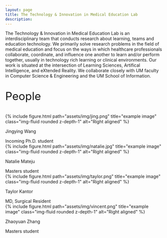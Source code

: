 ```yaml
---
layout: page
title: The Technology & Innovation in Medical Education Lab
description:
---
```


<div class="special-class" markdown="1">
The Technology & Innovation in Medical Education Lab is an interdisciplinary team that conducts research about learning, teams and education technology. We primarily solve research problems in the field of medical education and focus on the ways in which healthcare professionals collaborate, coordinate, and influence one another to learn and/or perform together, usually in technology rich learning or clinical environments. Our work is situated at the intersection of Learning Sciences, Artifical Intelligence, and eXtended Reality. We collaborate closely with UM faculty in Computer Science & Engineering and the UM School of Information.
</div>




<div class="special-class" markdown="2">
<p style="font-size:35px;">People</p>
</div>



<div class="container">
  <div class="row align-items-start">
    <div class="col-5 col-sm-4">
        {% include figure.html path="assets/img/jing.png" title="example image" class="img-fluid rounded z-depth-1" alt="Right aligned" %}
    </div>
<div class="caption">
    <p class="font-weight-bold">Jingying Wang</p> 
    Incoming Ph.D. student 
</div>
    <div class="col-5 col-sm-4">
        {% include figure.html path="assets/img/natalie.jpg" title="example image" class="img-fluid rounded z-depth-1" alt="Right aligned" %}
    </div>
<div class="caption">
    <p class="font-weight-bold">Natalie Mateju</p> 
    Masters student
</div>
    <div class="col-5 col-sm-4">
        {% include figure.html path="assets/img/taylor.png" title="example image" class="img-fluid rounded z-depth-1" alt="Right aligned" %}
    </div>
<div class="caption">
  <p class="font-weight-bold">Taylor Kantor</p> 
    MD, Surgical Resident
</div>
     <div class="col-5 col-sm-4">
        {% include figure.html path="assets/img/vincent.png" title="example image" class="img-fluid rounded z-depth-1" alt="Right aligned" %}
    </div>
<div class="caption">
  <p class="font-weight-bold">Zhaoyuan Zhang</p>   
    Masters student
</div>
</div>
</div>
